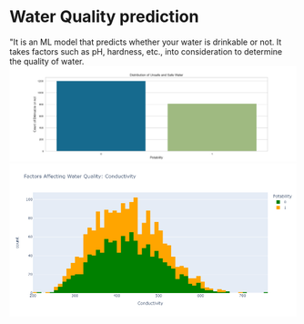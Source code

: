 # Water Quality prediction
"It is an ML model that predicts whether your water is drinkable or not. It takes factors such as pH, hardness, etc., into consideration to determine the quality of water.
![Histogram](image/histogram_hardness.png)
![Histogram](image/conductivity.png)




